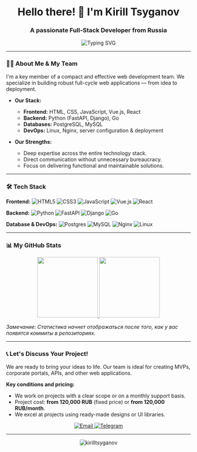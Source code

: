 <h1 align="center">Hello there! 👋 I'm Kirill Tsyganov</h1>
<h3 align="center">A passionate Full-Stack Developer from Russia</h3>

<p align="center">
  <img src="https://readme-typing-svg.demolab.com?font=Fira+Code&pause=1000&color=27A4F7&center=true&vCenter=true&width=435&lines=Full-Stack+Developer;Python%2FGo+Backend;Vue.js%2FReact+Frontend;DevOps+Enthusiast" alt="Typing SVG" />
</p>

---

### 👨‍💻 About Me & My Team

I'm a key member of a compact and effective web development team. We specialize in building robust full-cycle web applications — from idea to deployment.

*   **Our Stack:**
    *   **Frontend:** HTML, CSS, JavaScript, Vue.js, React
    *   **Backend:** Python (FastAPI, Django), Go
    *   **Databases:** PostgreSQL, MySQL
    *   **DevOps:** Linux, Nginx, server configuration & deployment

*   **Our Strengths:**
    *   Deep expertise across the entire technology stack.
    *   Direct communication without unnecessary bureaucracy.
    *   Focus on delivering functional and maintainable solutions.

---

### 🛠 Tech Stack

**Frontend:**
![HTML5](https://img.shields.io/badge/html5-%23E34F26.svg?style=for-the-badge&logo=html5&logoColor=white)
![CSS3](https://img.shields.io/badge/css3-%231572B6.svg?style=for-the-badge&logo=css3&logoColor=white)
![JavaScript](https://img.shields.io/badge/javascript-%23323330.svg?style=for-the-badge&logo=javascript&logoColor=%23F7DF1E)
![Vue.js](https://img.shields.io/badge/vuejs-%2335495e.svg?style=for-the-badge&logo=vuedotjs&logoColor=%234FC08D)
![React](https://img.shields.io/badge/react-%2320232a.svg?style=for-the-badge&logo=react&logoColor=%2361DAFB)

**Backend:**
![Python](https://img.shields.io/badge/python-3670A0?style=for-the-badge&logo=python&logoColor=ffdd54)
![FastAPI](https://img.shields.io/badge/FastAPI-005571?style=for-the-badge&logo=fastapi)
![Django](https://img.shields.io/badge/django-%23092E20.svg?style=for-the-badge&logo=django&logoColor=white)
![Go](https://img.shields.io/badge/go-%2300ADD8.svg?style=for-the-badge&logo=go&logoColor=white)

**Database & DevOps:**
![Postgres](https://img.shields.io/badge/postgres-%23316192.svg?style=for-the-badge&logo=postgresql&logoColor=white)
![MySQL](https://img.shields.io/badge/mysql-%2300f.svg?style=for-the-badge&logo=mysql&logoColor=white)
![Nginx](https://img.shields.io/badge/nginx-%23009639.svg?style=for-the-badge&logo=nginx&logoColor=white)
![Linux](https://img.shields.io/badge/Linux-FCC624?style=for-the-badge&logo=linux&logoColor=black)

---

### 📊 My GitHub Stats

<p align="center">
  <a href="https://github.com/anuraghazra/github-readme-stats">
    <img height="165" src="https://github-readme-stats.vercel.app/api?username=kirilltsyganov&show_icons=true&theme=react&hide_border=true&count_private=true" />
  </a>
  <a href="https://github.com/anuraghazra/github-readme-stats">
    <img height="165" src="https://github-readme-stats.vercel.app/api/top-langs/?username=kirilltsyganov&layout=compact&theme=react&hide_border=true&langs_count=8" />
  </a>
</p>

*Замечание: Статистика начнет отображаться после того, как у вас появятся коммиты в репозиториях.*

---

### 📞 Let's Discuss Your Project!

We are ready to bring your ideas to life. Our team is ideal for creating MVPs, corporate portals, APIs, and other web applications.

**Key conditions and pricing:**
*   We work on projects with a clear scope or on a monthly support basis.
*   Project cost: **from 120,000 RUB** (fixed price) or **from 120,000 RUB/month**.
*   We excel at projects using ready-made designs or UI libraries.

<p align="center">
  <a href="mailto:your-email@example.com">
    <img src="https://img.shields.io/badge/Email-me%20%E2%86%92-D14836?style=for-the-badge&logo=gmail&logoColor=white" alt="Email">
  </a>
  <a href="https://t.me/your_telegram">
    <img src="https://img.shields.io/badge/Telegram-%232CA5E0?style=for-the-badge&logo=telegram&logoColor=white" alt="Telegram">
  </a>
</p>

---

<p align="center">
  <img src="https://komarev.com/ghpvc/?username=kirilltsyganov&label=Profile%20views&color=0e75b6&style=flat" alt="kirilltsyganov" />
</p>
